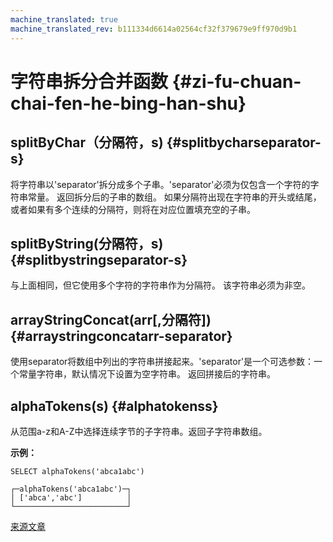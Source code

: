 ```yaml
---
machine_translated: true
machine_translated_rev: b111334d6614a02564cf32f379679e9ff970d9b1
---
```


# 字符串拆分合并函数 {#zi-fu-chuan-chai-fen-he-bing-han-shu}

## splitByChar（分隔符，s) {#splitbycharseparator-s}

将字符串以'separator'拆分成多个子串。'separator'必须为仅包含一个字符的字符串常量。
返回拆分后的子串的数组。 如果分隔符出现在字符串的开头或结尾，或者如果有多个连续的分隔符，则将在对应位置填充空的子串。

## splitByString(分隔符，s) {#splitbystringseparator-s}

与上面相同，但它使用多个字符的字符串作为分隔符。 该字符串必须为非空。

## arrayStringConcat(arr\[,分隔符\]) {#arraystringconcatarr-separator}

使用separator将数组中列出的字符串拼接起来。'separator'是一个可选参数：一个常量字符串，默认情况下设置为空字符串。
返回拼接后的字符串。

## alphaTokens(s) {#alphatokenss}

从范围a-z和A-Z中选择连续字节的子字符串。返回子字符串数组。

**示例：**

    SELECT alphaTokens('abca1abc')

    ┌─alphaTokens('abca1abc')─┐
    │ ['abca','abc']          │
    └─────────────────────────┘

[来源文章](https://clickhouse.tech/docs/en/query_language/functions/splitting_merging_functions/) <!--hide-->
